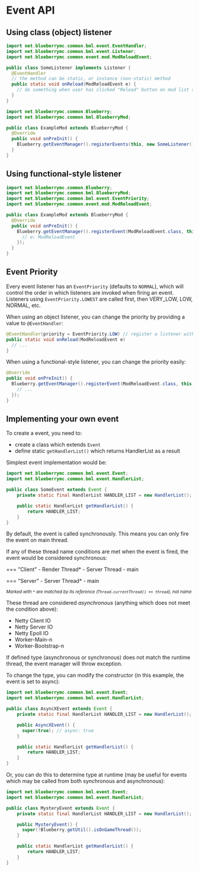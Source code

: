 # Event API

## Using class (object) listener

```java title="SomeListener.java"
import net.blueberrymc.common.bml.event.EventHandler;
import net.blueberrymc.common.bml.event.Listener;
import net.blueberrymc.common.event.mod.ModReloadEvent;

public class SomeListener implements Listener {
  @EventHandler
  // the method can be static, or instance (non-static) method
  public static void onReload(ModReloadEvent e) {
    // do something when user has clicked "Reload" button on mod list screen
  }
}
```

```java title="ExampleMod.java"
import net.blueberrymc.common.Blueberry;
import net.blueberrymc.common.bml.BlueberryMod;

public class ExampleMod extends BlueberryMod {
  @Override
  public void onPreInit() {
    Blueberry.getEventManager().registerEvents(this, new SomeListener()); // don't forget to register listener!
  }
}
```

## Using functional-style listener

```java title="ExampleMod.java"
import net.blueberrymc.common.Blueberry;
import net.blueberrymc.common.bml.BlueberryMod;
import net.blueberrymc.common.bml.event.EventPriority;
import net.blueberrymc.common.event.mod.ModReloadEvent;

public class ExampleMod extends BlueberryMod {
  @Override
  public void onPreInit() {
    Blueberry.getEventManager().registerEvent(ModReloadEvent.class, this, EventPriority.NORMAL, e -> {
      // e: ModReloadEvent
    });
  }
}
```

## Event Priority
Every event listener has an `EventPriority` (defaults to `NORMAL`), which will control the order in which listeners are invoked when firing an event.
Listeners using `EventPriority.LOWEST` are called first, then VERY_LOW, LOW, NORMAL, etc.

When using an object listener, you can change the priority by providing a value to `@EventHandler`:
```java title="SomeListener.java"
@EventHandler(priority = EventPriority.LOW) // register a listener with low priority
public static void onReload(ModReloadEvent e) 
  // ...
}
```

When using a functional-style listener, you can change the priority easily:
```java title="ExampleMod.java"
@Override
public void onPreInit() {
  Blueberry.getEventManager().registerEvent(ModReloadEvent.class, this, EventPriority.LOW, e -> { // register a listener with low priority
    // ...
  });
}
```

## Implementing your own event

To create a event, you need to:

- create a class which extends `Event`
- define static `getHandlerList()` which returns HandlerList as a result

Simplest event implementation would be:
```java title="SomeEvent.java"
import net.blueberrymc.common.bml.event.Event;
import net.blueberrymc.common.bml.event.HandlerList;

public class SomeEvent extends Event {
    private static final HandlerList HANDLER_LIST = new HandlerList();

    public static HandlerList getHandlerList() {
        return HANDLER_LIST;
    }
}
```

By default, the event is called synchronously. This means you can only fire the event on main thread.

If any of these thread name conditions are met when the event is fired, the event would be considered synchronous:

=== "Client"
    - Render Thread*
    - Server Thread
    - main

=== "Server"
    - Server Thread*
    - main

<small>*Marked with `*` are matched by its reference (`Thread.currentThread() == thread`), not name*</small>

These thread are considered *asynchronous* (anything which does not meet the condition above):

- Netty Client IO
- Netty Server IO
- Netty Epoll IO
- Worker-Main-n
- Worker-Bootstrap-n

If defined type (asynchronous or synchronous) does not match the runtime thread, the event manager will throw exception.

To change the type, you can modify the constructor (in this example, the event is set to async):
```java title="AsyncXEvent.java"
import net.blueberrymc.common.bml.event.Event;
import net.blueberrymc.common.bml.event.HandlerList;

public class AsyncXEvent extends Event {
    private static final HandlerList HANDLER_LIST = new HandlerList();

    public AsyncXEvent() {
      super(true); // async: true
    }

    public static HandlerList getHandlerList() {
        return HANDLER_LIST;
    }
}
```

Or, you can do this to determine type at runtime (may be useful for events which may be called from both synchronous and asynchronous):
```java title="MysteryEvent.java"
import net.blueberrymc.common.bml.event.Event;
import net.blueberrymc.common.bml.event.HandlerList;

public class MysteryEvent extends Event {
    private static final HandlerList HANDLER_LIST = new HandlerList();

    public MysteryEvent() {
      super(!Blueberry.getUtil().isOnGameThread());
    }

    public static HandlerList getHandlerList() {
        return HANDLER_LIST;
    }
}
```
